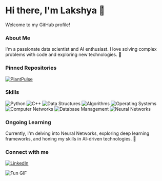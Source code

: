 
# Hi there, I'm Lakshya 👋
Welcome to my GitHub profile!

### About Me
I'm a passionate data scientist and AI enthusiast. I love solving complex problems with code and exploring new technologies. 🚀

### Pinned Repositories

[![PlantPulse](https://github-readme-stats.vercel.app/api/pin/?username=Vishu011&repo=PlantPulse&theme=radical)](https://github.com/Vishu011/PlantPulse)


### Skills
![Python](https://img.shields.io/badge/-Python-3776AB?style=flat&logo=python&logoColor=white)
![C++](https://img.shields.io/badge/-C++-00599C?style=flat&logo=c%2b%2b&logoColor=white)
![Data Structures](https://img.shields.io/badge/-Data%20Structures-4CAF50?style=flat&logo=data%20structures)
![Algorithms](https://img.shields.io/badge/-Algorithms-FF6F00?style=flat&logo=algorithms)
![Operating Systems](https://img.shields.io/badge/-OS-007ACC?style=flat&logo=windows&logoColor=white)
![Computer Networks](https://img.shields.io/badge/-CN-00BFFF?style=flat&logo=network-wired)
![Database Management](https://img.shields.io/badge/-DBMS-FFD700?style=flat&logo=mysql&logoColor=black)
![Neural Networks](https://img.shields.io/badge/-Neural%20Networks-8A2BE2?style=flat&logo=deep-learning)

### Ongoing Learning
Currently, I'm delving into Neural Networks, exploring deep learning frameworks, and honing my skills in AI-driven technologies. 🚀

### Connect with me
[![LinkedIn](https://img.shields.io/badge/-LinkedIn-0A66C2?style=flat&logo=linkedin&logoColor=white)](https://www.linkedin.com/in/lakshya-dadhich-63208123b)

![Fun GIF](https://media.giphy.com/media/l41lMfA8qjPC9ByWg/giphy.gif)

